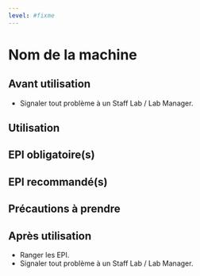 ```yaml
---
level: #fixme
---
```


# Nom de la machine
<!-- description de la machine -->

## Avant utilisation
<!-- prérequis avant de l'utiliser -->
- Signaler tout problème à un Staff Lab / Lab Manager.

## Utilisation
<!-- comment utiliser la machine -->

## EPI obligatoire(s)
<!-- quels epi sont obligatoire pour l'utiliser -->

## EPI recommandé(s)
<!-- lesquels sont recommandés -->

## Précautions à prendre
<!-- y a t'il des choses parmis lesquels l'utilisateur doit faire particulièrement attention ? -->

## Après utilisation
<!-- comment laisser la machine dans l'etat dans laquelle on l'a trouvé -->
- Ranger les EPI.
- Signaler tout problème à un Staff Lab / Lab Manager.
